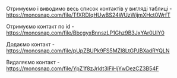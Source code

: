 Отримуємо і виводимо весь список контактів у вигляді таблиці - 
https://monosnap.com/file/TfXRDIqHUwBS24WUzWijmXHct0WrfT

Отримуємо контакт по id - 
https://monosnap.com/file/BbcgyxBnnszLP1Ghz9B3JxYAr0UlY0

Додаємо контакт - 
https://monosnap.com/file/pUpZBUPk9FS5MZI8LtGPJBXadRYQLN

Видаляємо контакт - 
https://monosnap.com/file/YpZ1f8zJrldt3IFiHjYwDezCZ3B54F
